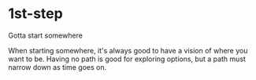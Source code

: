# 1st-step
Gotta start somewhere

When starting somewhere, it's always good to have a vision of where you want to be.
Having no path is good for exploring options, but a path must narrow down as time goes on.

